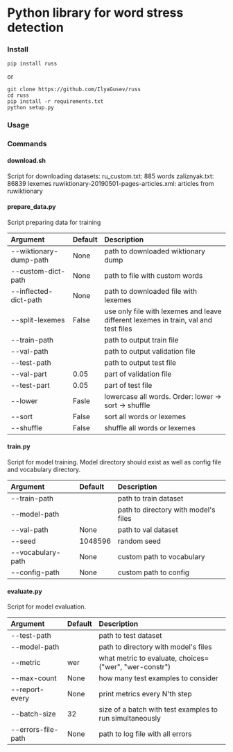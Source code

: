 # Python library for word stress detection #

### Install
```
pip install russ
```

or

```
git clone https://github.com/IlyaGusev/russ
cd russ
pip install -r requirements.txt
python setup.py
```

### Usage



### Commands

#### download.sh

Script for downloading datasets:
ru_custom.txt: 885 words
zaliznyak.txt: 86839 lexemes
ruwiktionary-20190501-pages-articles.xml: articles from ruwiktionary

#### prepare_data.py

Script preparing data for training

| Argument               | Default | Description                                                                         |
|:-----------------------|:--------|:------------------------------------------------------------------------------------|
| --wiktionary-dump-path | None    | path to downloaded wiktionary dump                                                  |
| --custom-dict-path     | None    | path to file with custom words                                                      |
| --inflected-dict-path  | None    | path to downloaded file with lexemes                                                |
| --split-lexemes        | False   | use only file with lexemes and leave different lexemes in train, val and test files |
| --train-path           |         | path to output train file                                                           |
| --val-path             |         | path to output validation file                                                      |
| --test-path            |         | path to output test file                                                            |
| --val-part             | 0.05    | part of validation file                                                             |
| --test-part            | 0.05    | part of test file                                                                   |
| --lower                | Fasle   | lowercase all words. Order: lower -> sort -> shuffle                                |
| --sort                 | False   | sort all words or lexemes                                                           |
| --shuffle              | False   | shuffle all words or lexemes                                                        |


#### train.py

Script for model training. Model directory should exist as well as config file and vocabulary directory.

| Argument          | Default | Description                          |
|:------------------|:--------|:-------------------------------------|
| --train-path      |         | path to train dataset                |
| --model-path      |         | path to directory with model's files |
| --val-path        | None    | path to val dataset                  |
| --seed            | 1048596 | random seed                          |
| --vocabulary-path | None    | custom path to vocabulary            |
| --config-path     | None    | custom path to config                |

#### evaluate.py

Script for model evaluation.

| Argument             | Default | Description                                               |
|:---------------------|:--------|:----------------------------------------------------------|
| --test-path          |         | path to test dataset                                      |
| --model-path         |         | path to directory with model's files                      |
| --metric             | wer     | what metric to evaluate, choices=("wer", "wer-constr")    |
| --max-count          | None    | how many test examples to consider                        |
| --report-every       | None    | print metrics every N'th step                             |
| --batch-size         | 32      | size of a batch with test examples to run simultaneously  |
| --errors-file-path   | None    | path to log file with all errors                          |